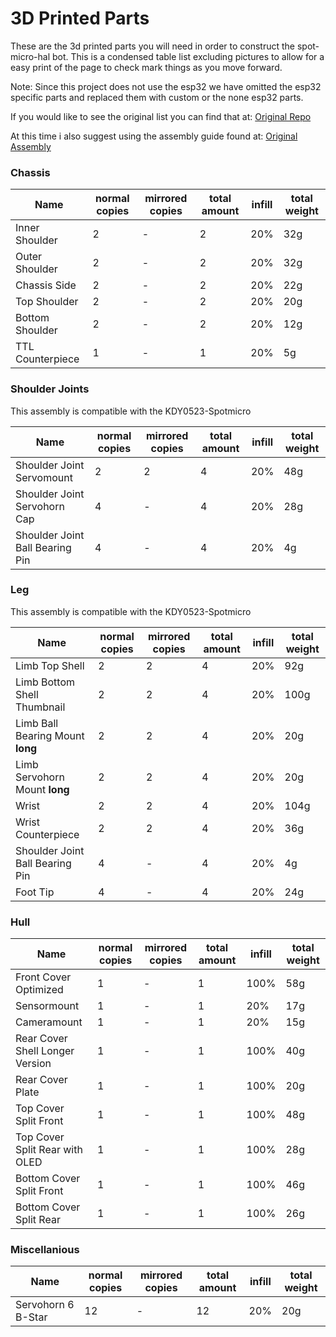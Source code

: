 # 3D Printed Parts
These are the 3d printed parts you will need in order to construct the spot-micro-hal bot.  This is a condensed table list excluding pictures to allow for a easy print of the page to check mark things as you move forward. 

Note: Since this project does not use the esp32 we have omitted the esp32 specific parts and replaced them with custom or the none esp32 parts.

If you would like to see the original list you can find that at:  [Original Repo](https://github.com/michaelkubina/SpotMicroESP32)

At this time i also suggest using the assembly guide found at: [Original Assembly](https://github.com/michaelkubina/SpotMicroESP32/tree/master/assembly)


### Chassis

| Name | normal copies | mirrored copies | total amount | infill | total weight |
|------|---------------|-----------------|--------------|--------|--------------|
| Inner Shoulder					| 2 | - | 2 |  20% |  32g |
| Outer Shoulder					| 2 | - | 2 |  20% |  32g |
| Chassis Side						| 2 | - | 2 |  20% |  22g |
| Top Shoulder						| 2 | - | 2 |  20% |  20g |
| Bottom Shoulder					| 2 | - | 2 |  20% |  12g |
| TTL Counterpiece 				| 1 | - | 1 |  20% |   5g |

### Shoulder Joints 
This assembly is compatible with the KDY0523-Spotmicro

| Name | normal copies | mirrored copies | total amount | infill | total weight |
|------|---------------|-----------------|--------------|--------|--------------|
| Shoulder Joint Servomount	   		| 2 | 2 | 4 |  20% |  48g |
| Shoulder Joint Servohorn Cap		| 4 | - | 4 |  20% |  28g |
| Shoulder Joint Ball Bearing Pin	| 4 | - | 4 |  20% |   4g |

### Leg
This assembly is compatible with the KDY0523-Spotmicro

| Name | normal copies | mirrored copies | total amount | infill | total weight |
|------|---------------|-----------------|--------------|--------|--------------|
| Limb Top Shell					          | 2 | 2 | 4 |  20% |  92g |
| Limb Bottom Shell Thumbnail		    | 2 | 2 | 4 |  20% | 100g |
| Limb Ball Bearing Mount **long**	| 2 | 2 | 4 |  20% |  20g |
| Limb Servohorn Mount **long**		  | 2 | 2 | 4 |  20% |  20g |
| Wrist							                | 2 | 2 | 4 |  20% | 104g |
| Wrist Counterpiece					      | 2 | 2 | 4 |  20% |  36g |
| Shoulder Joint Ball Bearing Pin	  | 4 | - | 4 |  20% |   4g |
| Foot Tip							            | 4 | - | 4 |  20% |  24g |

### Hull

| Name | normal copies | mirrored copies | total amount | infill | total weight |
|------|---------------|-----------------|--------------|--------|--------------|
| Front Cover Optimized				            | 1 | - | 1 | 100% |  58g |
| Sensormount 				                    | 1 | - | 1 |  20% |  17g |
| Cameramount 			                      | 1 | - | 1 |  20% |  15g |
| Rear Cover Shell Longer Version					| 1 | - | 1 | 100% |  40g |
| Rear Cover Plate									      | 1 | - | 1 | 100% |  20g |
| Top Cover Split Front				            | 1 | - | 1 | 100% |  48g |
| Top Cover Split Rear with OLED	        | 1 | - | 1 | 100% |  28g |
| Bottom Cover Split Front			          | 1 | - | 1 | 100% |  46g |
| Bottom Cover Split Rear			            | 1 | - | 1 | 100% |  26g |

### Miscellanious

| Name | normal copies | mirrored copies | total amount | infill | total weight |
|------|---------------|-----------------|--------------|--------|--------------|
|  Servohorn 6 B-Star				| 12 | - | 12 |  20% |  20g |
